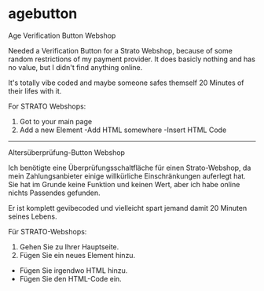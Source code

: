# agebutton
Age Verification Button Webshop 


Needed a Verification Button for a Strato Webshop, because of some random restrictions of my payment provider. It does basicly nothing and has no value, but I didn't find anything online. 

It's totally vibe coded and maybe someone safes themself 20 Minutes of their lifes with it. 

For STRATO Webshops:

1. Got to your main page
2. Add a new Element
  -Add HTML somewhere
  -Insert HTML Code

*****************************


Altersüberprüfung-Button Webshop


Ich benötigte eine Überprüfungsschaltfläche für einen Strato-Webshop, da mein Zahlungsanbieter einige willkürliche Einschränkungen auferlegt hat. Sie hat im Grunde keine Funktion und keinen Wert, aber ich habe online nichts Passendes gefunden. 

Er ist komplett gevibecoded und vielleicht spart jemand damit 20 Minuten seines Lebens.

Für STRATO-Webshops:

1. Gehen Sie zu Ihrer Hauptseite.
2. Fügen Sie ein neues Element hinzu.
  - Fügen Sie irgendwo HTML hinzu.
  - Fügen Sie den HTML-Code ein.


